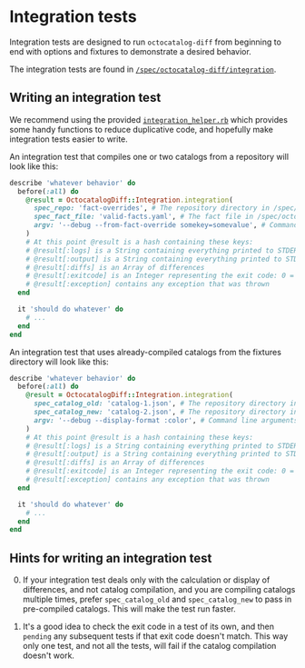 # Integration tests

Integration tests are designed to run `octocatalog-diff` from beginning to end with options and fixtures to demonstrate a desired behavior.

The integration tests are found in [`/spec/octocatalog-diff/integration`](/spec/octocatalog-diff/integration).

## Writing an integration test

We recommend using the provided [`integration_helper.rb`](/spec/octocatalog-diff/integration/integration_helper.rb) which provides some handy functions to reduce duplicative code, and hopefully make integration tests easier to write.

An integration test that compiles one or two catalogs from a repository will look like this:

```ruby
describe 'whatever behavior' do
  before(:all) do
    @result = OctocatalogDiff::Integration.integration(
      spec_repo: 'fact-overrides', # The repository directory in /spec/octocatalog-diff/fixtures/repos
      spec_fact_file: 'valid-facts.yaml', # The fact file in /spec/octocatalog-diff/fixtures/facts
      argv: '--debug --from-fact-override somekey=somevalue', # Command line arguments
    )
    # At this point @result is a hash containing these keys:
    # @result[:logs] is a String containing everything printed to STDERR (Logger)
    # @result[:output] is a String containing everything printed to STDOUT
    # @result[:diffs] is an Array of differences
    # @result[:exitcode] is an Integer representing the exit code: 0 = no changes, 1 = failure, 2 = success, with changes
    # @result[:exception] contains any exception that was thrown
  end

  it 'should do whatever' do
    # ...
  end
end
```

An integration test that uses already-compiled catalogs from the fixtures directory will look like this:

```ruby
describe 'whatever behavior' do
  before(:all) do
    @result = OctocatalogDiff::Integration.integration(
      spec_catalog_old: 'catalog-1.json', # The repository directory in /spec/octocatalog-diff/fixtures/catalogs
      spec_catalog_new: 'catalog-2.json', # The repository directory in /spec/octocatalog-diff/fixtures/catalogs
      argv: '--debug --display-format :color', # Command line arguments
    )
    # At this point @result is a hash containing these keys:
    # @result[:logs] is a String containing everything printed to STDERR (Logger)
    # @result[:output] is a String containing everything printed to STDOUT
    # @result[:diffs] is an Array of differences
    # @result[:exitcode] is an Integer representing the exit code: 0 = no changes, 1 = failure, 2 = success, with changes
    # @result[:exception] contains any exception that was thrown
  end

  it 'should do whatever' do
    # ...
  end
end
```

## Hints for writing an integration test

0. If your integration test deals only with the calculation or display of differences, and not catalog compilation, and you are compiling catalogs multiple times, prefer `spec_catalog_old` and `spec_catalog_new` to pass in pre-compiled catalogs. This will make the test run faster.

0. It's a good idea to check the exit code in a test of its own, and then `pending` any subsequent tests if that exit code doesn't match. This way only one test, and not all the tests, will fail if the catalog compilation doesn't work.
